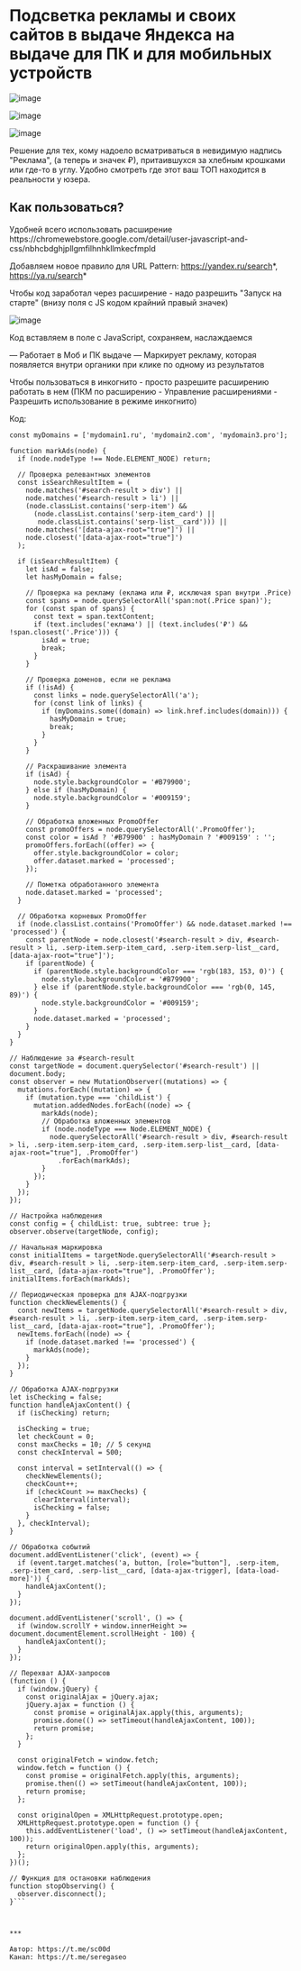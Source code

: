 <h1>Подсветка рекламы и своих сайтов в выдаче Яндекса на выдаче для ПК и для мобильных устройств</h1>


![image](https://github.com/user-attachments/assets/70c71f12-4a74-4fce-8cae-046eff35dd4d)

![image](https://github.com/user-attachments/assets/3873bf79-7b1a-45d3-a64f-387e05ad3719)

![image](https://github.com/user-attachments/assets/a30a4cdf-0f3c-436b-856f-ae702d5ffad4)



Решение для тех, кому надоело всматриваться в невидимую надпись "Реклама", (а теперь и значек ₽), притаившухся за хлебным крошками или где-то в углу. Удобно смотреть где этот ваш ТОП находится в реальности у юзера.

<h2>Как пользоваться?</h2>
Удобней всего использовать расширение https://chromewebstore.google.com/detail/user-javascript-and-css/nbhcbdghjpllgmfilhnhkllmkecfmpld

Добавляем новое правило для URL Pattern: 
https://yandex.ru/search*, https://ya.ru/search*

Чтобы код заработал через расширение - надо разрешить "Запуск на старте" (внизу поля с JS кодом крайний правый значек)

![image](https://github.com/user-attachments/assets/87c6bc60-d1d5-45c1-b4fa-75435849f980)


Код вставляем в поле с JavaScript, сохраняем, наслаждаемся

— Работает в Моб и ПК выдаче
— Маркирует рекламу, которая появляется внутри органики при клике по одному из результатов

Чтобы пользоваться в инкогнито - просто разрешите расширению работать в нем (ПКМ по расширению - Управление расширениями - Разрешить использование в режиме инкогнито)




Код:

```// Массив с доменами второго уровня
const myDomains = ['mydomain1.ru', 'mydomain2.com', 'mydomain3.pro'];

function markAds(node) {
  if (node.nodeType !== Node.ELEMENT_NODE) return;

  // Проверка релевантных элементов
  const isSearchResultItem = (
    node.matches('#search-result > div') ||
    node.matches('#search-result > li') ||
    (node.classList.contains('serp-item') && 
      (node.classList.contains('serp-item_card') || 
       node.classList.contains('serp-list__card'))) ||
    node.matches('[data-ajax-root="true"]') ||
    node.closest('[data-ajax-root="true"]')
  );

  if (isSearchResultItem) {
    let isAd = false;
    let hasMyDomain = false;

    // Проверка на рекламу (еклама или ₽, исключая span внутри .Price)
    const spans = node.querySelectorAll('span:not(.Price span)');
    for (const span of spans) {
      const text = span.textContent;
      if (text.includes('еклама') || (text.includes('₽') && !span.closest('.Price'))) {
        isAd = true;
        break;
      }
    }

    // Проверка доменов, если не реклама
    if (!isAd) {
      const links = node.querySelectorAll('a');
      for (const link of links) {
        if (myDomains.some((domain) => link.href.includes(domain))) {
          hasMyDomain = true;
          break;
        }
      }
    }

    // Раскрашивание элемента
    if (isAd) {
      node.style.backgroundColor = '#B79900';
    } else if (hasMyDomain) {
      node.style.backgroundColor = '#009159';
    }

    // Обработка вложенных PromoOffer
    const promoOffers = node.querySelectorAll('.PromoOffer');
    const color = isAd ? '#B79900' : hasMyDomain ? '#009159' : '';
    promoOffers.forEach((offer) => {
      offer.style.backgroundColor = color;
      offer.dataset.marked = 'processed';
    });

    // Пометка обработанного элемента
    node.dataset.marked = 'processed';
  }

  // Обработка корневых PromoOffer
  if (node.classList.contains('PromoOffer') && node.dataset.marked !== 'processed') {
    const parentNode = node.closest('#search-result > div, #search-result > li, .serp-item.serp-item_card, .serp-item.serp-list__card, [data-ajax-root="true"]');
    if (parentNode) {
      if (parentNode.style.backgroundColor === 'rgb(183, 153, 0)') {
        node.style.backgroundColor = '#B79900';
      } else if (parentNode.style.backgroundColor === 'rgb(0, 145, 89)') {
        node.style.backgroundColor = '#009159';
      }
      node.dataset.marked = 'processed';
    }
  }
}

// Наблюдение за #search-result
const targetNode = document.querySelector('#search-result') || document.body;
const observer = new MutationObserver((mutations) => {
  mutations.forEach((mutation) => {
    if (mutation.type === 'childList') {
      mutation.addedNodes.forEach((node) => {
        markAds(node);
        // Обработка вложенных элементов
        if (node.nodeType === Node.ELEMENT_NODE) {
          node.querySelectorAll('#search-result > div, #search-result > li, .serp-item.serp-item_card, .serp-item.serp-list__card, [data-ajax-root="true"], .PromoOffer')
            .forEach(markAds);
        }
      });
    }
  });
});

// Настройка наблюдения
const config = { childList: true, subtree: true };
observer.observe(targetNode, config);

// Начальная маркировка
const initialItems = targetNode.querySelectorAll('#search-result > div, #search-result > li, .serp-item.serp-item_card, .serp-item.serp-list__card, [data-ajax-root="true"], .PromoOffer');
initialItems.forEach(markAds);

// Периодическая проверка для AJAX-подгрузки
function checkNewElements() {
  const newItems = targetNode.querySelectorAll('#search-result > div, #search-result > li, .serp-item.serp-item_card, .serp-item.serp-list__card, [data-ajax-root="true"], .PromoOffer');
  newItems.forEach((node) => {
    if (node.dataset.marked !== 'processed') {
      markAds(node);
    }
  });
}

// Обработка AJAX-подгрузки
let isChecking = false;
function handleAjaxContent() {
  if (isChecking) return;

  isChecking = true;
  let checkCount = 0;
  const maxChecks = 10; // 5 секунд
  const checkInterval = 500;

  const interval = setInterval(() => {
    checkNewElements();
    checkCount++;
    if (checkCount >= maxChecks) {
      clearInterval(interval);
      isChecking = false;
    }
  }, checkInterval);
}

// Обработка событий
document.addEventListener('click', (event) => {
  if (event.target.matches('a, button, [role="button"], .serp-item, .serp-item_card, .serp-list__card, [data-ajax-trigger], [data-load-more]')) {
    handleAjaxContent();
  }
});

document.addEventListener('scroll', () => {
  if (window.scrollY + window.innerHeight >= document.documentElement.scrollHeight - 100) {
    handleAjaxContent();
  }
});

// Перехват AJAX-запросов
(function () {
  if (window.jQuery) {
    const originalAjax = jQuery.ajax;
    jQuery.ajax = function () {
      const promise = originalAjax.apply(this, arguments);
      promise.done(() => setTimeout(handleAjaxContent, 100));
      return promise;
    };
  }

  const originalFetch = window.fetch;
  window.fetch = function () {
    const promise = originalFetch.apply(this, arguments);
    promise.then(() => setTimeout(handleAjaxContent, 100));
    return promise;
  };

  const originalOpen = XMLHttpRequest.prototype.open;
  XMLHttpRequest.prototype.open = function () {
    this.addEventListener('load', () => setTimeout(handleAjaxContent, 100));
    return originalOpen.apply(this, arguments);
  };
})();

// Функция для остановки наблюдения
function stopObserving() {
  observer.disconnect();
}```



***

Автор: https://t.me/sc00d
Канал: https://t.me/seregaseo
